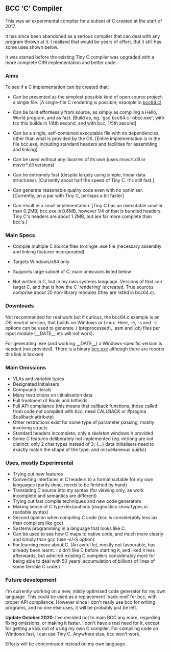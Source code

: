 ## BCC 'C' Compiler

This was an experimental compiler for a subset of C created at the start of 2017.

It has since been abandoned as a serious compiler that can deal with any program thrown at it. I realised that would be years of effort. But it still has some uses shown below.

It was started before the existing Tiny C compiler was upgraded with a more complete C99 implementation and better code.

### Aims

To see if a C implementation can be created that:

* Can be presented as the simplest possible kind of open source project: a single file. \[A single-file C rendering is possible; example in [bcc64.c](https://raw.githubusercontent.com/sal55/langs/master/bcc64.c)\]

* Can be built effortlessly from source, as simply as compiling a Hello, World program, and as fast. \[Build as, eg. 'gcc bcc64.c -obcc.exe'; with tcc this builds in 1/8th second, and with bcc, 1/5th second\]

* Can be a single, self-contained executable file with no dependencies, other than what is provided by the OS. \[Entire implementation is in the file bcc.exe, including standard headers and facilities for assembling and linking\]

* Can be used without any libraries of its own (uses msvcrt.dll or msvcr*.dll versions)

* Can be extremely fast (despite largely using simple, linear data structures). \[Currently about half the speed of Tiny C. It's still fast.\]

* Can generate reasonable quality code even with no optimiser. \[Currently, on a par with Tiny C, perhaps a bit faster\]

* Can result in a small implementation. \[Tiny C has an executable smaller than 0.2MB; bcc.exe is 0.6MB, however 1/4 of that is bundled headers. Tiny C's headers are about 1.2MB, but are far more complete than bcc's.\]

### Main Specs

* Compile multiple C source files to single .exe file (necessary assembly and linking features incorporated)

* Targets Windows/x64 only

* Supports large subset of C; main omissions listed below

* Not written in C, but in my own systems language. Versions of that can target C, and that is how the C 'rendering' is created. True sources comprise about 25 non-library modules (they are listed in bcc64.c).

### Downloads

Not recommended for real work but if curious, the bcc64.c example is an OS-neutral version, that builds on Windows or Linux. Here, -e, -s and -c options can be used to generate .i (preprocessed), .asm and .obj files per input module (\_\_DATE\_\_ etc will not work).

For generating .exe (and working \_\_DATE\_\_) a Windows-specific version is needed (not provided). There is a binary [bcc.exe](www.bcas.freeuk.com/bcc.exe) although there are reports this link is broken)

### Main Omissions

* VLAs and variable types
* Designated Initialisers
* Compound literals
* Many restrictions on initialisation data
* Full treatment of Bools and bitfields 
* Full API compliance (this means that callback functions, those called from code not compiled with bcc, need CALLBACK or #pragma $callback attribute)
* Other restrictions exist for some type of parameter passing, mostly involving structs
* Standard headers incomplete; only a skeleton windows.h provided
* Some C features deliberately not implemented (eg. int/long are not distinct; only 2 char types instead of 3; {...} data initialisers need to exactly match the shape of the type; and miscellaneous quirks)

### Uses, mostly Experimental

* Trying out new features
* Converting interfaces in C headers to a format suitable for my own languages (partly done, needs to be finished by hand)
* Translating C source into my syntax (for viewing only, as work incomplete and semantics are different)
* Trying out fast compile techniques and new code generators
* Making sense of C type declarations (diagnostics show types in readable syntax)
* Second opinion when compiling C code (bcc is considerably less lax than compilers like gcc)
* Systems programming in a language that looks like C.
* Can be used to see how C maps to native code, and much more clearly and simply than gcc (use -s/-S option)
* For learning more about C. (An awful lot, mostly not favourable, has already been learnt. I didn't like C before starting it, and liked it less afterwards, but admired existing C compilers considerably more for being able to deal with 50 years' accumulation of billions of lines of some terrible C code.)

### Future development

I'm currently working on a new, mildly optimised code generator for my own language. This could be used as a replacement 'back-end' for bcc, with proper API compliance. However since I don't really use bcc for writing programs, and no one else uses, it will be probably just be left.

**Update October 2020**: I've decided not to main BCC any more, regarding fixing omissions, or making it faster. I don't have a real need for it, except for getting a kick out of using my own C compiler. For compiling code on Windows fast, I can use Tiny C. Anywhere else, bcc won't work.

Efforts will be concentrated instead on my own language.

